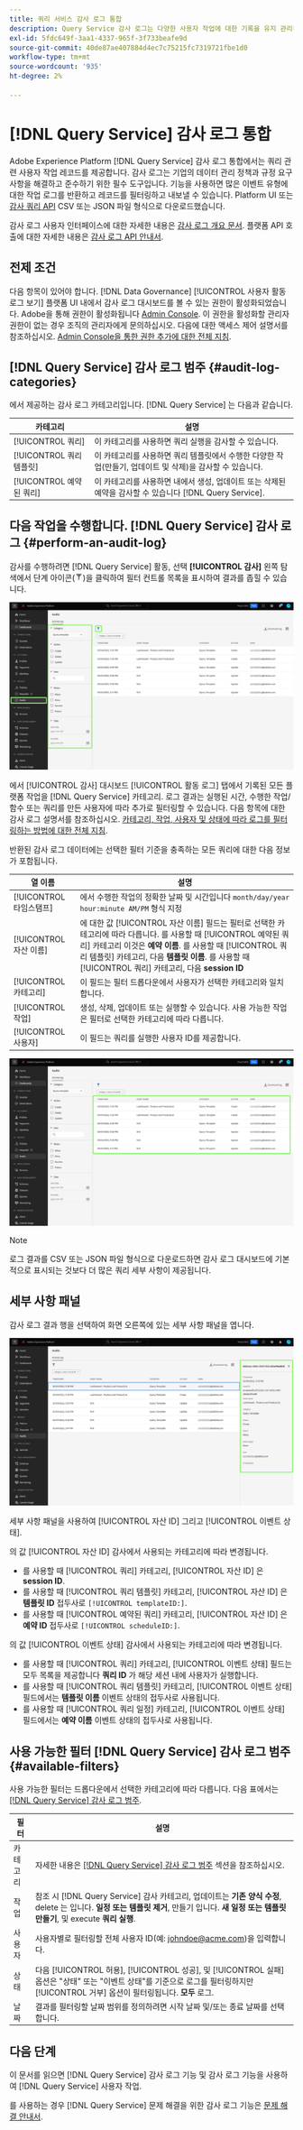 ```yaml
---
title: 쿼리 서비스 감사 로그 통합
description: Query Service 감사 로그는 다양한 사용자 작업에 대한 기록을 유지 관리하여 문제를 해결하거나 기업 데이터 관리 정책 및 규정 요구 사항을 준수할 수 있는 감사 추적을 형성합니다. 이 자습서에서는 Query Service와 관련된 감사 로그 기능에 대한 개요를 제공합니다.
exl-id: 5fdc649f-3aa1-4337-965f-3f733beafe9d
source-git-commit: 40de87ae407884d4ec7c75215fc7319721fbe1d0
workflow-type: tm+mt
source-wordcount: '935'
ht-degree: 2%

---
```


# [!DNL Query Service] 감사 로그 통합

Adobe Experience Platform [!DNL Query Service] 감사 로그 통합에서는 쿼리 관련 사용자 작업 레코드를 제공합니다. 감사 로그는 기업의 데이터 관리 정책과 규정 요구 사항을 해결하고 준수하기 위한 필수 도구입니다. 기능을 사용하면 많은 이벤트 유형에 대한 작업 로그를 반환하고 레코드를 필터링하고 내보낼 수 있습니다. Platform UI 또는 [감사 쿼리 API](https://www.adobe.io/experience-platform-apis/references/audit-query/) CSV 또는 JSON 파일 형식으로 다운로드했습니다.

감사 로그 사용자 인터페이스에 대한 자세한 내용은 [감사 로그 개요 문서](../../landing/governance-privacy-security/audit-logs/overview.md). 플랫폼 API 호출에 대한 자세한 내용은 [감사 로그 API 안내서](../../landing/api-guide.md).

## 전제 조건

다음 항목이 있어야 합니다. [!DNL Data Governance] [!UICONTROL 사용자 활동 로그 보기] 플랫폼 UI 내에서 감사 로그 대시보드를 볼 수 있는 권한이 활성화되었습니다. Adobe을 통해 권한이 활성화됩니다 [Admin Console](https://adminconsole.adobe.com/). 이 권한을 활성화할 관리자 권한이 없는 경우 조직의 관리자에게 문의하십시오. 다음에 대한 액세스 제어 설명서를 참조하십시오. [Admin Console을 통한 권한 추가에 대한 전체 지침](../../access-control/home.md).

## [!DNL Query Service] 감사 로그 범주 {#audit-log-categories}

에서 제공하는 감사 로그 카테고리입니다. [!DNL Query Service] 는 다음과 같습니다.

| 카테고리 | 설명 |
|---|---|
| [!UICONTROL 쿼리] | 이 카테고리를 사용하면 쿼리 실행을 감사할 수 있습니다. |
| [!UICONTROL 쿼리 템플릿] | 이 카테고리를 사용하면 쿼리 템플릿에서 수행한 다양한 작업(만들기, 업데이트 및 삭제)을 감사할 수 있습니다. |
| [!UICONTROL 예약된 쿼리] | 이 카테고리를 사용하면 내에서 생성, 업데이트 또는 삭제된 예약을 감사할 수 있습니다 [!DNL Query Service]. |

## 다음 작업을 수행합니다. [!DNL Query Service] 감사 로그 {#perform-an-audit-log}

감사를 수행하려면 [!DNL Query Service] 활동, 선택 **[!UICONTROL 감사]** 왼쪽 탐색에서 단계 아이콘(![필터 아이콘.](../images/audit-log/filter.png))을 클릭하여 필터 컨트롤 목록을 표시하여 결과를 좁힐 수 있습니다.

![왼쪽 탐색 및 필터 컨트롤이 강조 표시된 Platform UI 감사 로그 대시보드입니다.](../images/audit-log/filter-controls.png)

에서 [!UICONTROL 감사] 대시보드 [!UICONTROL 활동 로그] 탭에서 기록된 모든 플랫폼 작업을 [!DNL Query Service] 카테고리. 로그 결과는 실행된 시간, 수행한 작업/함수 또는 쿼리를 만든 사용자에 따라 추가로 필터링할 수 있습니다. 다음 항목에 대한 감사 로그 설명서를 참조하십시오. [카테고리, 작업, 사용자 및 상태에 따라 로그를 필터링하는 방법에 대한 전체 지침](../../landing/governance-privacy-security/audit-logs/overview.md#managing-audit-logs-in-the-ui).

반환된 감사 로그 데이터에는 선택한 필터 기준을 충족하는 모든 쿼리에 대한 다음 정보가 포함됩니다.

| 열 이름 | 설명 |
|---|---|
| [!UICONTROL 타임스탬프] | 에서 수행한 작업의 정확한 날짜 및 시간입니다 `month/day/year hour:minute AM/PM` 형식 지정 |
| [!UICONTROL 자산 이름] | 에 대한 값 [!UICONTROL 자산 이름] 필드는 필터로 선택한 카테고리에 따라 다릅니다. 를 사용할 때 [!UICONTROL 예약된 쿼리] 카테고리 이것은 **예약 이름**. 를 사용할 때 [!UICONTROL 쿼리 템플릿] 카테고리, 다음 **템플릿 이름**. 를 사용할 때 [!UICONTROL 쿼리] 카테고리, 다음 **session ID** |
| [!UICONTROL 카테고리] | 이 필드는 필터 드롭다운에서 사용자가 선택한 카테고리와 일치합니다. |
| [!UICONTROL 작업] | 생성, 삭제, 업데이트 또는 실행할 수 있습니다. 사용 가능한 작업은 필터로 선택한 카테고리에 따라 다릅니다. |
| [!UICONTROL 사용자] | 이 필드는 쿼리를 실행한 사용자 ID를 제공합니다. |

![필터링된 활동 로그가 강조 표시된 감사 대시보드.](../images/audit-log/filtered-activity.png)

>[!NOTE]
>
>로그 결과를 CSV 또는 JSON 파일 형식으로 다운로드하면 감사 로그 대시보드에 기본적으로 표시되는 것보다 더 많은 쿼리 세부 사항이 제공됩니다.

## 세부 사항 패널

감사 로그 결과 행을 선택하여 화면 오른쪽에 있는 세부 사항 패널을 엽니다.

![세부 사항 패널이 강조 표시된 대시보드 활동 로그 탭을 감사합니다.](../images/audit-log/details-panel.png)

세부 사항 패널을 사용하여 [!UICONTROL 자산 ID] 그리고 [!UICONTROL 이벤트 상태].

의 값 [!UICONTROL 자산 ID] 감사에서 사용되는 카테고리에 따라 변경됩니다.

* 를 사용할 때 [!UICONTROL 쿼리] 카테고리, [!UICONTROL 자산 ID] 은  **session ID**.
* 를 사용할 때 [!UICONTROL 쿼리 템플릿] 카테고리, [!UICONTROL 자산 ID] 은 **템플릿 ID** 접두사로 `[!UICONTROL templateID:]`.
* 를 사용할 때 [!UICONTROL 예약된 쿼리] 카테고리, [!UICONTROL 자산 ID] 은  **예약 ID** 접두사로 `[!UICONTROL scheduleID:]`.

의 값 [!UICONTROL 이벤트 상태] 감사에서 사용되는 카테고리에 따라 변경됩니다.

* 를 사용할 때 [!UICONTROL 쿼리] 카테고리, [!UICONTROL 이벤트 상태] 필드는 모두 목록을 제공합니다 **쿼리 ID** 가 해당 세션 내에 사용자가 실행합니다.
* 를 사용할 때 [!UICONTROL 쿼리 템플릿] 카테고리, [!UICONTROL 이벤트 상태] 필드에서는 **템플릿 이름** 이벤트 상태의 접두사로 사용됩니다.
* 를 사용할 때 [!UICONTROL 쿼리 일정] 카테고리, [!UICONTROL 이벤트 상태] 필드에서는 **예약 이름** 이벤트 상태의 접두사로 사용됩니다.

## 사용 가능한 필터 [!DNL Query Service] 감사 로그 범주 {#available-filters}

사용 가능한 필터는 드롭다운에서 선택한 카테고리에 따라 다릅니다. 다음 표에서는 [[!DNL Query Service] 감사 로그 범주](#audit-log-categories).

| 필터 | 설명 |
|---|---|
| 카테고리 | 자세한 내용은 [[!DNL Query Service] 감사 로그 범주](#audit-log-categories) 섹션을 참조하십시오. |
| 작업 | 참조 시 [!DNL Query Service] 감사 카테고리, 업데이트는 **기존 양식 수정**, delete 는 입니다. **일정 또는 템플릿 제거**, 만들기 입니다. **새 일정 또는 템플릿 만들기**, 및 execute **쿼리 실행**. |
| 사용자 | 사용자별로 필터링할 전체 사용자 ID(예: johndoe@acme.com)을 입력합니다. |
| 상태 | 다음 [!UICONTROL 허용], [!UICONTROL 성공], 및 [!UICONTROL 실패] 옵션은 &quot;상태&quot; 또는 &quot;이벤트 상태&quot;를 기준으로 로그를 필터링하지만 [!UICONTROL 거부] 옵션이 필터링됩니다. **모두** 로그. |
| 날짜 | 결과를 필터링할 날짜 범위를 정의하려면 시작 날짜 및/또는 종료 날짜를 선택합니다. |

## 다음 단계

이 문서를 읽으면 [!DNL Query Service] 감사 로그 기능 및 감사 로그 기능을 사용하여 [!DNL Query Service] 사용자 작업.

를 사용하는 경우 [!DNL Query Service] 문제 해결을 위한 감사 로그 기능은 [문제 해결 안내서](../troubleshooting-guide.md).
